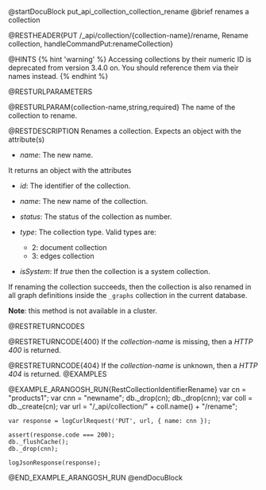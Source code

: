 
@startDocuBlock put_api_collection_collection_rename
@brief renames a collection

@RESTHEADER{PUT /_api/collection/{collection-name}/rename, Rename collection, handleCommandPut:renameCollection}

@HINTS
{% hint 'warning' %}
Accessing collections by their numeric ID is deprecated from version 3.4.0 on.
You should reference them via their names instead.
{% endhint %}

@RESTURLPARAMETERS

@RESTURLPARAM{collection-name,string,required}
The name of the collection to rename.

@RESTDESCRIPTION
Renames a collection. Expects an object with the attribute(s)

- *name*: The new name.

It returns an object with the attributes

- *id*: The identifier of the collection.

- *name*: The new name of the collection.

- *status*: The status of the collection as number.

- *type*: The collection type. Valid types are:
  - 2: document collection
  - 3: edges collection

- *isSystem*: If *true* then the collection is a system collection.

If renaming the collection succeeds, then the collection is also renamed in
all graph definitions inside the `_graphs` collection in the current database.

**Note**: this method is not available in a cluster.

@RESTRETURNCODES

@RESTRETURNCODE{400}
If the *collection-name* is missing, then a *HTTP 400* is
returned.

@RESTRETURNCODE{404}
If the *collection-name* is unknown, then a *HTTP 404*
is returned.
@EXAMPLES

@EXAMPLE_ARANGOSH_RUN{RestCollectionIdentifierRename}
    var cn = "products1";
    var cnn = "newname";
    db._drop(cn);
    db._drop(cnn);
    var coll = db._create(cn);
    var url = "/_api/collection/" + coll.name() + "/rename";

    var response = logCurlRequest('PUT', url, { name: cnn });

    assert(response.code === 200);
    db._flushCache();
    db._drop(cnn);

    logJsonResponse(response);
@END_EXAMPLE_ARANGOSH_RUN
@endDocuBlock
